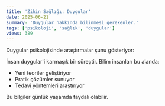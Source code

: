 ```yaml
---
title: 'Zihin Sağlığı: Duygular'
date: 2025-06-21
summary: 'Duygular hakkında bilinmesi gerekenler.'
tags: ['psikoloji', 'sağlık', 'duygular']
views: 389
---
```


Duygular psikolojisinde araştırmalar şunu gösteriyor:

İnsan duygular'i karmaşık bir süreçtir. Bilim insanları bu alanda:
- Yeni teoriler geliştiriyor
- Pratik çözümler sunuyor
- Tedavi yöntemleri araştırıyor

Bu bilgiler günlük yaşamda faydalı olabilir.
